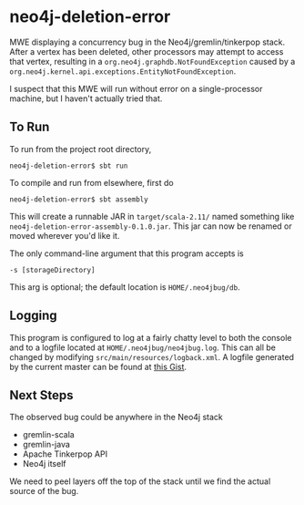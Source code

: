 # neo4j-deletion-error
MWE displaying a concurrency bug in the Neo4j/gremlin/tinkerpop stack. After a vertex has been deleted, other processors may attempt to access that vertex, resulting in a `org.neo4j.graphdb.NotFoundException` caused by a `org.neo4j.kernel.api.exceptions.EntityNotFoundException`.

I suspect that this MWE will run without error on a single-processor machine, but I haven't actually tried that.

## To Run
To run from the project root directory,
```
neo4j-deletion-error$ sbt run
```

To compile and run from elsewhere, first do
```
neo4j-deletion-error$ sbt assembly
```
This will create a runnable JAR in `target/scala-2.11/` named something like `neo4j-deletion-error-assembly-0.1.0.jar`. This jar can now be renamed or moved wherever you'd like it.

The only command-line argument that this program accepts is

`-s [storageDirectory]`

This arg is optional; the default location is `HOME/.neo4jbug/db`.

## Logging
This program is configured to log at a fairly chatty level to both the console and to a logfile located at `HOME/.neo4jbug/neo4jbug.log`. This can all be changed by modifying `src/main/resources/logback.xml`. A logfile generated by the current master can be found at [this Gist](https://gist.github.com/SmedbergM/d9aacd1d4987f63b06e2b4749f85905d).

## Next Steps
The observed bug could be anywhere in the Neo4j stack
+ gremlin-scala
+ gremlin-java
+ Apache Tinkerpop API
+ Neo4j itself

We need to peel layers off the top of the stack until we find the actual source of the bug.